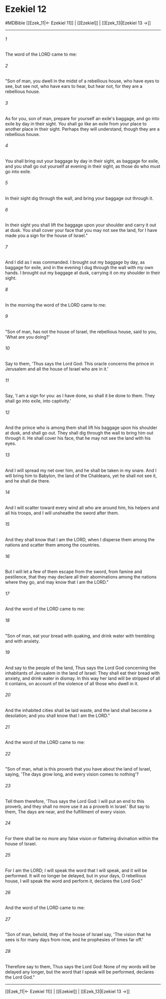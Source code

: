 # Ezekiel 12
#MDBible
[[Ezek_11|← Ezekiel 11]] | [[Ezekiel]] | [[Ezek_13|Ezekiel 13 →]]

***

###### 1 
The word of the LORD came to me: 

###### 2 
"Son of man, you dwell in the midst of a rebellious house, who have eyes to see, but see not, who have ears to hear, but hear not, for they are a rebellious house. 

###### 3 
As for you, son of man, prepare for yourself an exile's baggage, and go into exile by day in their sight. You shall go like an exile from your place to another place in their sight. Perhaps they will understand, though they are a rebellious house. 

###### 4 
You shall bring out your baggage by day in their sight, as baggage for exile, and you shall go out yourself at evening in their sight, as those do who must go into exile. 

###### 5 
In their sight dig through the wall, and bring your baggage out through it. 

###### 6 
In their sight you shall lift the baggage upon your shoulder and carry it out at dusk. You shall cover your face that you may not see the land, for I have made you a sign for the house of Israel." 

###### 7 
And I did as I was commanded. I brought out my baggage by day, as baggage for exile, and in the evening I dug through the wall with my own hands. I brought out my baggage at dusk, carrying it on my shoulder in their sight. 

###### 8 
In the morning the word of the LORD came to me: 

###### 9 
"Son of man, has not the house of Israel, the rebellious house, said to you, 'What are you doing?' 

###### 10 
Say to them, 'Thus says the Lord God: This oracle concerns the prince in Jerusalem and all the house of Israel who are in it.' 

###### 11 
Say, 'I am a sign for you: as I have done, so shall it be done to them. They shall go into exile, into captivity.' 

###### 12 
And the prince who is among them shall lift his baggage upon his shoulder at dusk, and shall go out. They shall dig through the wall to bring him out through it. He shall cover his face, that he may not see the land with his eyes. 

###### 13 
And I will spread my net over him, and he shall be taken in my snare. And I will bring him to Babylon, the land of the Chaldeans, yet he shall not see it, and he shall die there. 

###### 14 
And I will scatter toward every wind all who are around him, his helpers and all his troops, and I will unsheathe the sword after them. 

###### 15 
And they shall know that I am the LORD, when I disperse them among the nations and scatter them among the countries. 

###### 16 
But I will let a few of them escape from the sword, from famine and pestilence, that they may declare all their abominations among the nations where they go, and may know that I am the LORD." 

###### 17 
And the word of the LORD came to me: 

###### 18 
"Son of man, eat your bread with quaking, and drink water with trembling and with anxiety. 

###### 19 
And say to the people of the land, Thus says the Lord God concerning the inhabitants of Jerusalem in the land of Israel: They shall eat their bread with anxiety, and drink water in dismay. In this way her land will be stripped of all it contains, on account of the violence of all those who dwell in it. 

###### 20 
And the inhabited cities shall be laid waste, and the land shall become a desolation; and you shall know that I am the LORD." 

###### 21 
And the word of the LORD came to me: 

###### 22 
"Son of man, what is this proverb that you have about the land of Israel, saying, 'The days grow long, and every vision comes to nothing'? 

###### 23 
Tell them therefore, 'Thus says the Lord God: I will put an end to this proverb, and they shall no more use it as a proverb in Israel.' But say to them, The days are near, and the fulfillment of every vision. 

###### 24 
For there shall be no more any false vision or flattering divination within the house of Israel. 

###### 25 
For I am the LORD; I will speak the word that I will speak, and it will be performed. It will no longer be delayed, but in your days, O rebellious house, I will speak the word and perform it, declares the Lord God." 

###### 26 
And the word of the LORD came to me: 

###### 27 
"Son of man, behold, they of the house of Israel say, 'The vision that he sees is for many days from now, and he prophesies of times far off.' 

###### 28 
Therefore say to them, Thus says the Lord God: None of my words will be delayed any longer, but the word that I speak will be performed, declares the Lord God." 

***

[[Ezek_11|← Ezekiel 11]] | [[Ezekiel]] | [[Ezek_13|Ezekiel 13 →]]
